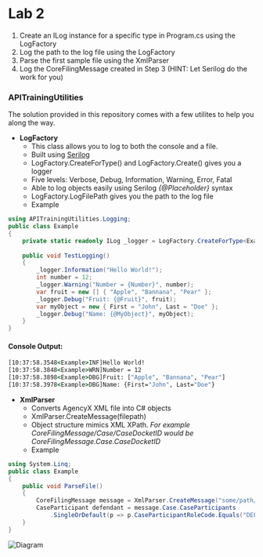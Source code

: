 # **Lab 2**

1. Create an ILog instance for a specific type in Program.cs using the LogFactory
2. Log the path to the log file using the LogFactory
3. Parse the first sample file using the XmlParser
4. Log the CoreFilingMessage created in Step 3 (HINT: Let Serilog do the work for you)

### APITrainingUtilities
The solution provided in this repository comes with a few utilites to help you along the way.
* **LogFactory**
    * This class allows you to log to both the console and a file.
    * Built using [Serilog](https://serilog.net/)
    * LogFactory.CreateForType<T>() and LogFactory.Create() gives you a logger
    * Five levels: Verbose, Debug, Information, Warning, Error, Fatal
    * Able to log objects easily using Serilog _{@Placeholder}_ syntax
    * LogFactory.LogFilePath gives you the path to the log file
    * Example
```csharp
using APITrainingUtilities.Logging;
public class Example
{
    private static readonly ILog _logger = LogFactory.CreateForType<Example>();
    
    public void TestLogging()
    {
        _logger.Information("Hello World!");
        int number = 12;
        _logger.Warning("Number = {Number}", number);
        var fruit = new [] { "Apple", "Bannana", "Pear" };
        _logger.Debug("Fruit: {@Fruit}", fruit);
        var myObject = new { First = "John", Last = "Doe" };
        _logger.Debug("Name: {@MyObject}", myObject);
    }
}
```
#### Console Output:
```cmd
[10:37:58.3548<Example>INF]Hello World!
[10:37:58.3848<Example>WRN]Number = 12
[10:37:58.3898<Example>DBG]Fruit: ["Apple", "Bannana", "Pear"]
[10:37:58.3978<Example>DBG]Name: {First="John", Last="Doe"}
```
* **XmlParser**
    * Converts AgencyX XML file into C# objects
    * XmlParser.CreateMessage(filepath)
    * Object structure mimics XML XPath.  _For example CoreFilingMessage/Case/CaseDocketID would be CoreFilingMessage.Case.CaseDocketID_
    * Example
```csharp
using System.Linq;
public class Example
{
    public void ParseFile()
    {
        CoreFilingMessage message = XmlParser.CreateMessage("some/path/file.xml");
        CaseParticipant defendant = message.Case.CaseParticipants
            .SingleOrDefault(p => p.CaseParticipantRoleCode.Equals("DEF"));
    }
}
```
![Diagram](https://journaltech-my.sharepoint.com/personal/rhartley_journaltech_com/_layouts/15/guestaccess.aspx?docid=0a0f8d334f22942438384317240122f14&authkey=AfCNrhb6_ZSj1gfO7dPBHEE)